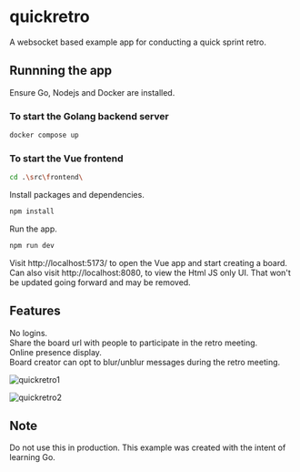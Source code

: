 # quickretro
A websocket based example app for conducting a quick sprint retro.

## Runnning the app
Ensure Go, Nodejs and Docker are installed.  
### To start the Golang backend server
```sh
docker compose up
```
### To start the Vue frontend
```sh
cd .\src\frontend\
```
Install packages and dependencies.  
```sh
npm install
```
Run the app.  
```sh
npm run dev
```
Visit http://localhost:5173/ to open the Vue app and start creating a board.  
Can also visit http://localhost:8080, to view the Html JS only UI. That won't be updated going forward and may be removed.  

## Features
No logins.  
Share the board url with people to participate in the retro meeting.  
Online presence display.  
Board creator can opt to blur/unblur messages during the retro meeting.  

![quickretro1](https://github.com/vijeeshr/quickretro/assets/16733867/020b40d8-5b11-4daf-a2f3-95a0ee17f918)

![quickretro2](https://github.com/vijeeshr/quickretro/assets/16733867/6802b697-362b-4f99-b6da-8b9bc0c3c4ab)


## Note
Do not use this in production. This example was created with the intent of learning Go.
